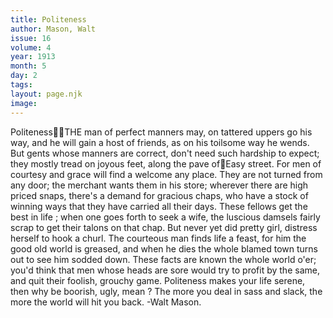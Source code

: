 ```yaml
---
title: Politeness
author: Mason, Walt
issue: 16
volume: 4
year: 1913
month: 5
day: 2
tags:
layout: page.njk
image:
---
```

PolitenessTHE man of perfect manners may, on tattered uppers go his way, and he will gain a host of friends, as on his toilsome way he wends. But gents whose manners are correct, don't need such hardship to expect; they mostly tread on joyous feet, along the pave ofEasy street. For men of courtesy and grace will find a welcome any place. They are not turned from any door; the merchant wants them in his store; wherever there are high priced snaps, there's a demand for gracious chaps, who have a stock of winning ways that they have carried all their days. These fellows get the best in life ; when one goes forth to seek a wife, the luscious damsels fairly scrap to get their talons on that chap. But never yet did pretty girl, distress herself to hook a churl. The courteous man finds life a feast, for him the good old world is greased, and when he dies the whole blamed town turns out to see him sodded down. These facts are known the whole world o'er; you'd think that men whose heads are sore would try to profit by the same, and quit their foolish, grouchy game. Politeness makes your life serene, then why be boorish, ugly, mean ? The more you deal in sass and slack, the more the world will hit you back. -Walt Mason.
